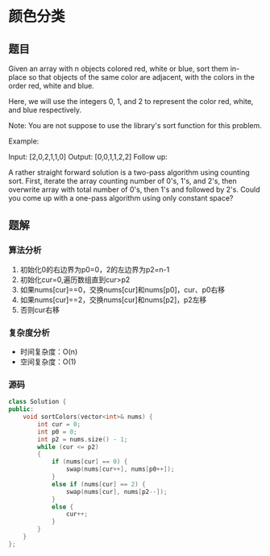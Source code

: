 # 颜色分类
## 题目
Given an array with n objects colored red, white or blue, sort them in-place so that objects of the same color are adjacent, with the colors in the order red, white and blue.

Here, we will use the integers 0, 1, and 2 to represent the color red, white, and blue respectively.

Note: You are not suppose to use the library's sort function for this problem.

Example:

Input: [2,0,2,1,1,0]
Output: [0,0,1,1,2,2]
Follow up:

A rather straight forward solution is a two-pass algorithm using counting sort.
First, iterate the array counting number of 0's, 1's, and 2's, then overwrite array with total number of 0's, then 1's and followed by 2's.
Could you come up with a one-pass algorithm using only constant space?

## 题解
### 算法分析
1. 初始化0的右边界为p0=0，2的左边界为p2=n-1
2. 初始化cur=0,遍历数组直到cur>p2
3. 如果nums[cur]==0，交换nums[cur]和nums[p0]，cur、p0右移
4. 如果nums[cur]==2，交换nums[cur]和nums[p2]，p2左移
5. 否则cur右移
### 复杂度分析
+ 时间复杂度：O(n)
+ 空间复杂度：O(1)
### 源码
```C++ []
class Solution {
public:
    void sortColors(vector<int>& nums) {
        int cur = 0;
        int p0 = 0;
        int p2 = nums.size() - 1;
        while (cur <= p2)
        {
            if (nums[cur] == 0) {
                swap(nums[cur++], nums[p0++]);
            }
            else if (nums[cur] == 2) {
                swap(nums[cur], nums[p2--]);
            }
            else {
                cur++;
            }
        }        
    }
};